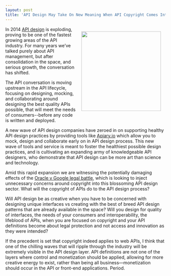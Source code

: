 ```yaml
---
layout: post
title: 'API Design May Take On New Meaning When API Copyright Comes Into The Picture'
---
```

<p><a href="http://design.apievangelist.com/"><img style="padding: 15px;" src="https://s3.amazonaws.com/kinlane-productions/bw-icons/bw-design.png" alt="" width="250" align="right" /></a></p>
<p>In 2014 <a href="http://design.apievangelist.com/">API design</a> is exploding, proving to be one of the fastest growing areas of the API industry. For many years we&rsquo;ve talked purely about API management, but after consolidation in the space, and serious growth, the conversation has shifted.</p>
<p>The API conversation is moving upstream in the API lifecycle, focusing on designing, mocking, and collaborating around designing the best quality APIs possible, that will meet the needs of consumers--before any code is written and deployed.</p>
<p>A new wave of API design companies have zeroed in on supporting healthy API design practices by providing tools like <a href="http://apiary.io">Apiary.io</a> which allow you to mock, design and collaborate early on in API design process. This new wave of tools and service is meant to foster the healthiest possible design practices, and is cultivating an expanding army of knowledgeable API designers, who demonstrate that API design can be more art than science and technology.</p>
<p>Amid this rapid expansion we are witnessing the potentially damaging effects of the <a href="http://apievangelist.com/2014/05/10/where-will-your-api-stand-in-the-oracle-v-google-api-copyright-debate/">Oracle v Google legal battle</a>, which is looking to inject unnecessary concerns around copyright into this blossoming API design sector. What will the copyright of APIs do to the API design process?</p>
<p>Will API design be as creative when you have to be concerned with designing unique interfaces vs creating with the best of breed API design patterns that are already available in the space? Will you design for quality of interfaces, the needs of your consumers and interoperability, the lifeblood of APIs, when you are focused on copyright and your API definitions become about legal protection and not access and innovation as they were intended?</p>
<p>If the precedent is set that copyright indeed applies to web APIs, I think that one of the chilling waves that will ripple through the industry will be extremely visible in the API design layer. API definitions are not one of the layers where control and monetization should be applied, allowing for more creative energy to exist,  rather than being all business&mdash;monetization should occur in the API or front-end applications. Period.</p>